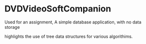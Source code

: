 # DVDVideoSoftCompanion
Used for an assignment, A simple database application, with no data storage

highlights the use of tree data structures for various algorithims.
